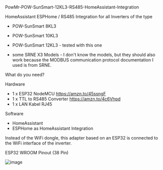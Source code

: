 PowMr-POW-SunSmart-12KL3-RS485-HomeAssistant-Integration

HomeAssistant ESPHome / RS485 Integration for all Inverters of the type
- POW-SunSmart 8KL3
- POW-SunSmart 10KL3
- POW-SunSmart 12KL3 - tested with this one

- some SRNE X3 Models - I don't know the models, but they should also work because the MODBUS communication protocol documentation I used is from SRNE.

What do you need?

Hardware
- 1 x ESP32 NodeMCU https://amzn.to/45ssngF
- 1 x TTL to RS485 Converter https://amzn.to/4c6Vhpd
- 1 x LAN Kabel RJ45

Software
- HomeAssistant
- ESPHome as HomeAssistant Integration

Instead of the WiFi dongle, this adapter based on an ESP32 is connected to the WiFi interface of the inverter.

ESP32 WROOM Pinout (38 Pin)

![image](https://github.com/ByteSeekerPro/PowMr-POW-SunSmart-12KL3-RS485-HomeAssistant-Integration/assets/173205372/89d6227d-ca61-4aeb-9a73-7d3ea7fd3665)


